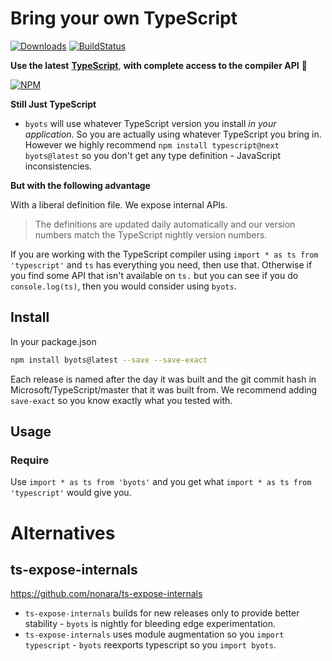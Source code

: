 # Bring your own TypeScript
[![Downloads](http://img.shields.io/npm/dm/byots.svg)](https://npmjs.org/package/byots)
[![BuildStatus](https://travis-ci.org/basarat/byots.svg)](https://travis-ci.org/basarat/byots)

**Use the latest** [**TypeScript**](https://github.com/Microsoft/TypeScript), **with complete access to the compiler API** 🌹

[![NPM](https://nodei.co/npm-dl/byots.png)](https://nodei.co/npm/byots/)


**Still Just TypeScript**

* `byots` will use whatever TypeScript version you install *in your application*. So you are actually using whatever TypeScript you bring in. However we highly recommend `npm install typescript@next byots@latest` so you don't get any type definition - JavaScript inconsistencies.

**But with the following advantage**

With a liberal definition file. We expose internal APIs.

> The definitions are updated daily automatically and our version numbers match the TypeScript nightly version numbers.

If you are working with the TypeScript compiler using `import * as ts from 'typescript'` and `ts` has everything you need, then use that. Otherwise if you find some API that isn't available on `ts.` but you can see if you do `console.log(ts)`, then you would consider using `byots`.


## Install
In your package.json

```sh
npm install byots@latest --save --save-exact
```

Each release is named after the day it was built and the git commit hash in Microsoft/TypeScript/master that it was built from. We recommend adding `save-exact` so you know exactly what you tested with.

## Usage

### Require
Use `import * as ts from 'byots'` and you get what `import * as ts from 'typescript'` would give you.


# Alternatives

## ts-expose-internals

https://github.com/nonara/ts-expose-internals
* `ts-expose-internals` builds for new releases only to provide better stability - `byots` is nightly for bleeding edge experimentation.
* `ts-expose-internals` uses module augmentation so you `import typescript` - `byots` reexports typescript so you `import byots`.
